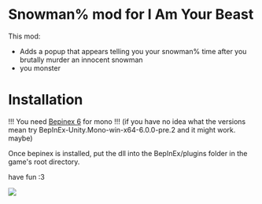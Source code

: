 # Snowman% mod for I Am Your Beast

This mod:

- Adds a popup that appears telling you your snowman% time after you brutally murder an innocent snowman
- you monster

# Installation

!!! You need [Bepinex 6](https://github.com/BepInEx/BepInEx/releases/tag/v6.0.0-pre.2) for mono !!!
(if you have no idea what the versions mean try BepInEx-Unity.Mono-win-x64-6.0.0-pre.2 and it might work. maybe)

Once bepinex is installed, put the dll into the BepInEx/plugins folder in the game's root directory.

have fun :3

![](https://files.catbox.moe/sixk00.jpg)
